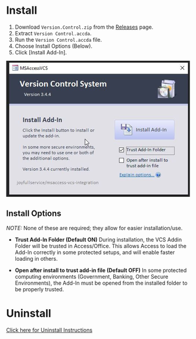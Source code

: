 # Install
 1. Download `Version.Control.zip` from the [Releases](https://github.com/joyfullservice/msaccess-vcs-integration/releases) page.
 2. Extract `Version Control.accda`.
 3. Run the `Version Control.accda` file.
 4. Choose Install Options (Below).
 5. Click [Install Add-In].

![](img/VCS-Install.jpg)

## Install Options
*NOTE:* None of these are required; they allow for easier installation/use. 
* **Trust Add-In Folder (Default ON)** During installation, the VCS Addin Folder will be trusted in Access/Office. This allows Access to load the Add-In correctly in some protected setups, and will enable faster loading in others.

* **Open after install to trust add-in file (Default OFF)** In some protected computing environments (Government, Banking, Other Secure Environments), the Add-In must be opened from the installed folder to be properly trusted.


# Uninstall
[Click here for Uninstall Instructions](https://github.com/joyfullservice/msaccess-vcs-integration/wiki/Options#uninstalling)